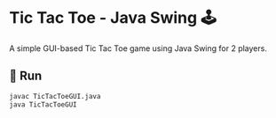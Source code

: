 # Tic Tac Toe - Java Swing 🕹️

A simple GUI-based Tic Tac Toe game using Java Swing for 2 players.

## 🚀 Run

```bash
javac TicTacToeGUI.java
java TicTacToeGUI